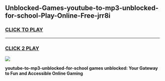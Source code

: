 
## Unblocked-Games-youtube-to-mp3-unblocked-for-school-Play-Online-Free-jrr8i
<h3>
<a href="https://premium76.site?title=youtube-to-mp3-unblocked-for-school&ref=26A">CLICK TO PLAY</a></h3>
<hr>

<h3>
<a href="https://premium76.site?title=youtube-to-mp3-unblocked-for-school&ref=26A">CLICK 2 PLAY</a>
  
</h3>

<a href="https://premium76.site?title=youtube-to-mp3-unblocked-for-school&ref=26A"><img src="https://clearcache.store/games.png"></a>


**youtube-to-mp3-unblocked-for-school games unblocked: Your Gateway to Fun and Accessible Online Gaming**

